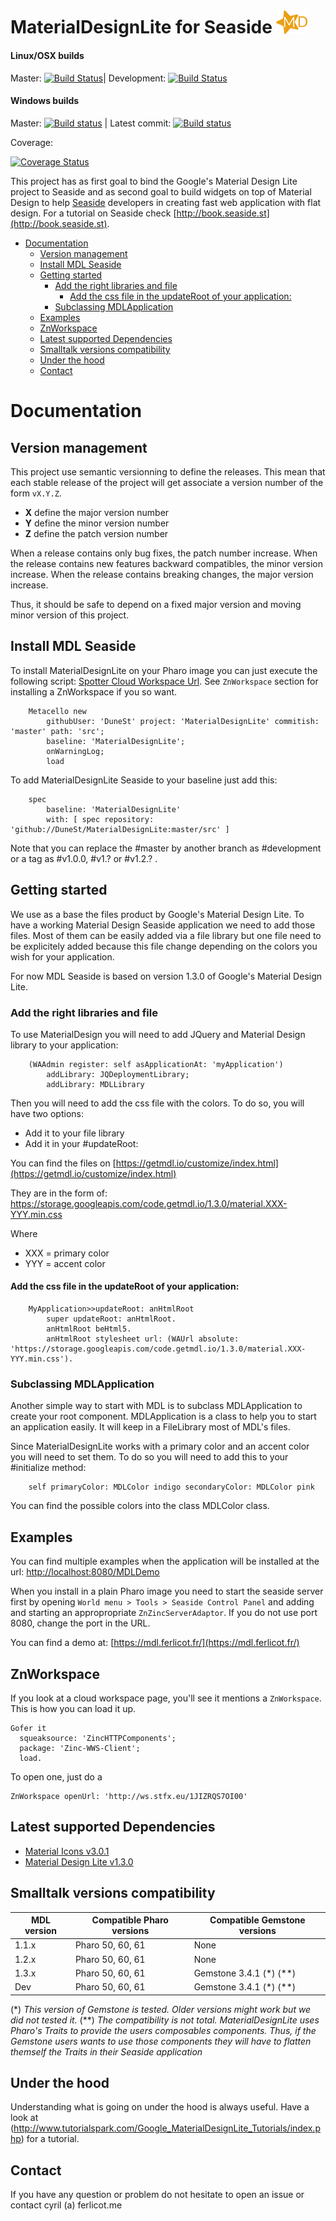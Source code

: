 # MaterialDesignLite for Seaside <img src="https://raw.githubusercontent.com/DuneSt/MaterialDesignLite/development/resources/logos/logoFull.png" width="50">

#### Linux/OSX builds
Master: [![Build Status](https://travis-ci.org/DuneSt/MaterialDesignLite.svg?branch=master)](https://travis-ci.org/DuneSt/MaterialDesignLite)| Development: [![Build Status](https://travis-ci.org/DuneSt/MaterialDesignLite.svg?branch=development)](https://travis-ci.org/DuneSt/MaterialDesignLite)

#### Windows builds
Master: [![Build status](https://ci.appveyor.com/api/projects/status/1d20eiwk92jpgfni/branch/master?svg=true)](https://ci.appveyor.com/project/jecisc/materialdesignlite/branch/master) | Latest commit: [![Build status](https://ci.appveyor.com/api/projects/status/1d20eiwk92jpgfni?svg=true)](https://ci.appveyor.com/project/jecisc/materialdesignlite)

Coverage:

[![Coverage Status](https://coveralls.io/repos/github/DuneSt/MaterialDesignLite/badge.svg)](https://coveralls.io/github/DuneSt/MaterialDesignLite)

This project has as first goal to bind the Google's Material Design Lite project to Seaside and as second goal to build widgets on top of Material Design to help [Seaside](https://github.com/SeasideSt/Seaside) developers in creating fast web application with flat design. For a tutorial on Seaside check [http://book.seaside.st](http://book.seaside.st).

- [Documentation](#documentation)
  * [Version management](#version-management)
  * [Install MDL Seaside](#install-mdl-seaside)
  * [Getting started](#getting-started)
    + [Add the right libraries and file](#add-the-right-libraries-and-file)
      - [Add the css file in the updateRoot of your application:](#add-the-css-file-in-the-updateroot-of-your-application-)
    + [Subclassing MDLApplication](#subclassing-mdlapplication)
  * [Examples](#examples)
  * [ZnWorkspace](#znworkspace)
  * [Latest supported Dependencies](#latest-supported-dependencies)
  * [Smalltalk versions compatibility](#smalltalk-versions-compatibility)
  * [Under the hood](#under-the-hood)
  * [Contact](#contact)

# Documentation

## Version management 

This project use semantic versionning to define the releases. This mean that each stable release of the project will get associate a version number of the form `vX.Y.Z`. 

- **X** define the major version number
- **Y** define the minor version number 
- **Z** define the patch version number

When a release contains only bug fixes, the patch number increase. When the release contains new features backward compatibles, the minor version increase. When the release contains breaking changes, the major version increase. 

Thus, it should be safe to depend on a fixed major version and moving minor version of this project.

## Install MDL Seaside

To install MaterialDesignLite on your Pharo image you can just execute the following script:  [Spotter Cloud Workspace Url](http://ws.stfx.eu/1JIZRQS7OI00). See ``ZnWorkspace`` section for installing a ZnWorkspace if you so want.

```Smalltalk
    Metacello new
    	githubUser: 'DuneSt' project: 'MaterialDesignLite' commitish: 'master' path: 'src';
    	baseline: 'MaterialDesignLite';
    	onWarningLog;
    	load
```

To add MaterialDesignLite Seaside to your baseline just add this:

```Smalltalk
    spec
    	baseline: 'MaterialDesignLite'
    	with: [ spec repository: 'github://DuneSt/MaterialDesignLite:master/src' ]
```

Note that you can replace the #master by another branch as #development or a tag as #v1.0.0, #v1.? or #v1.2.? .

## Getting started

We use as a base the files product by Google's Material Design Lite. To have a working Material Design Seaside application we need to add those files.
Most of them can be easily added via a file library but one file need to be explicitely added because this file change depending on the colors you wish for your application.

For now MDL Seaside is based on version 1.3.0 of Google's Material Design Lite.

### Add the right libraries and file

To use MaterialDesign you will need to add JQuery and Material Design library to your application:

```Smalltalk
	(WAAdmin register: self asApplicationAt: 'myApplication')
		addLibrary: JQDeploymentLibrary;
		addLibrary: MDLLibrary
```

Then you will need to add the css file with the colors. To do so, you will have two options:
 * Add it to your file library
 * Add it in your #updateRoot:

You can find the files on [https://getmdl.io/customize/index.html](https://getmdl.io/customize/index.html)

They are in the form of: https://storage.googleapis.com/code.getmdl.io/1.3.0/material.XXX-YYY.min.css

Where 	    
 * XXX = primary color
 * YYY = accent color

#### Add the css file in the updateRoot of your application:

```Smalltalk
    MyApplication>>updateRoot: anHtmlRoot
	    super updateRoot: anHtmlRoot.
	    anHtmlRoot beHtml5.
	    anHtmlRoot stylesheet url: (WAUrl absolute: 'https://storage.googleapis.com/code.getmdl.io/1.3.0/material.XXX-YYY.min.css').
```

### Subclassing MDLApplication

Another simple way to start with MDL is to subclass MDLApplication to create your root component.
MDLApplication is a class to help you to start an application easily. It will keep in a FileLibrary most of MDL's files.

Since MaterialDesignLite works with a primary color and an accent color you will need to set them. To do so you will need to add this to your #initialize method:

```Smalltalk
    self primaryColor: MDLColor indigo secondaryColor: MDLColor pink
```

You can find the possible colors into the class MDLColor class.

## Examples

You can find multiple examples when the application will be installed at the url: [http://localhost:8080/MDLDemo](http://localhost:8080/MDLDemo)

When you install in a plain Pharo image you need to start the seaside server first by opening `World menu > Tools > Seaside Control Panel` and adding and starting an appropropriate `ZnZincServerAdaptor`. If you do not use port 8080, change the port in the URL.

You can find a demo at: [https://mdl.ferlicot.fr/](https://mdl.ferlicot.fr/)

## ZnWorkspace

If you look at a cloud workspace page, you'll see it mentions a `ZnWorkspace`. This is how you can load it up.

```Smalltalk
Gofer it
  squeaksource: 'ZincHTTPComponents';
  package: 'Zinc-WWS-Client';
  load.
```

To open one, just do a
```Smalltalk
ZnWorkspace openUrl: 'http://ws.stfx.eu/1JIZRQS7OI00'
```

## Latest supported Dependencies

- [Material Icons v3.0.1](https://github.com/google/material-design-icons/releases/tag/3.0.1)
- [Material Design Lite v1.3.0](https://github.com/google/material-design-lite/releases/tag/v1.3.0)

## Smalltalk versions compatibility

| MDL version 	| Compatible Pharo versions 	| Compatible Gemstone versions 	|
|-------------	|---------------------------	|---------------------------	|
| 1.1.x       	| Pharo 50, 60, 61				| None							|
| 1.2.x       	| Pharo 50, 60, 61				| None							|
| 1.3.x       	| Pharo 50, 60, 61				| Gemstone 3.4.1 (*) (**)		|
| Dev       	| Pharo 50, 60, 61				| Gemstone 3.4.1 (*) (**)		|

(*) *This version of Gemstone is tested. Older versions might work but we did not tested it.*
(**) *The compatibility is not total. MaterialDesignLite uses Pharo's Traits to provide the users composables components. Thus, if the Gemstone users wants to use those components they will have to flatten themself the Traits in their Seaside application*

## Under the hood

Understanding what is going on under the hood is always useful. Have a look at (http://www.tutorialspark.com/Google_MaterialDesignLite_Tutorials/index.php) for a tutorial.

## Contact

If you have any question or problem do not hesitate to open an issue or contact cyril (a) ferlicot.me 